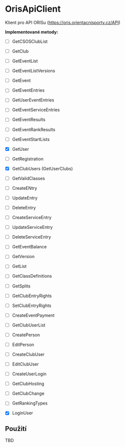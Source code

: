 # OrisApiClient

Klient pro API ORISu (https://oris.orientacnisporty.cz/API)

**Implementované metody:**

- [ ] GetCSOSClubList
- [ ] GetClub
- [ ] GetEventList
- [ ] GetEventListVersions
- [ ] GetEvent
- [ ] GetEventEntries
- [ ] GetUserEventEntries
- [ ] GetEventServiceEntries
- [ ] GetEventResults
- [ ] GetEventRankResults
- [ ] GetEventStartLists
- [x] GetUser
- [ ] GetRegistration
- [x] GetClubUsers (GetUserClubs)
- [ ] GetValidClasses
- [ ] CreateENtry
- [ ] UpdateEntry
- [ ] DeleteEntry
- [ ] CreateServiceEntry
- [ ] UpdateServiceEntry
- [ ] DeleteServiceEntry
- [ ] GetEventBalance
- [ ] GetVersion
- [ ] GetList
- [ ] GetClassDefinitions
- [ ] GetSplits
- [ ] GetClubEntryRights
- [ ] SetClubEntryRights
- [ ] CreateEventPayment
- [ ] GetClubUserList
- [ ] CreatePerson
- [ ] EditPerson
- [ ] CreateClubUser
- [ ] EditClubUser
- [ ] CreateUserLogin
- [ ] GetClubHosting
- [ ] GetClubChange
- [ ] GetRankingTypes
- [x] LoginUser


## Použití

TBD
